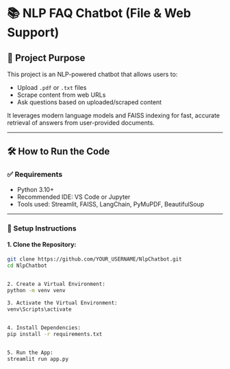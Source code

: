 # 📚 NLP FAQ Chatbot (File & Web Support)

## 🚀 Project Purpose

This project is an NLP-powered chatbot that allows users to:
- Upload `.pdf` or `.txt` files
- Scrape content from web URLs
- Ask questions based on uploaded/scraped content

It leverages modern language models and FAISS indexing for fast, accurate retrieval of answers from user-provided documents.

---

## 🛠 How to Run the Code

### ✅ Requirements
- Python 3.10+
- Recommended IDE: VS Code or Jupyter
- Tools used: Streamlit, FAISS, LangChain, PyMuPDF, BeautifulSoup

---

### 🔧 Setup Instructions

#### 1. Clone the Repository:
```bash
git clone https://github.com/YOUR_USERNAME/NlpChatbot.git
cd NlpChatbot
   

2. Create a Virtual Environment:
python -m venv venv

3. Activate the Virtual Environment:
venv\Scripts\activate


4. Install Dependencies:
pip install -r requirements.txt


5. Run the App:
streamlit run app.py
